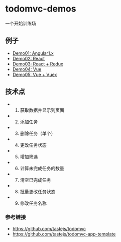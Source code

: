 # todomvc-demos

一个开始训练场

## 例子

- [Demo01: Angular1.x](https://github.com/yanyue404/todomvc-demos/tree/master/angular1.x)
- [Demo02: React](https://github.com/yanyue404/todomvc-demos/tree/react)
- [Demo03: React + Redux](https://github.com/yanyue404/todomvc-demos/tree/react+redux)
- [Demo04: Vue](https://github.com/yanyue404/todomvc-demos/tree/vue)
- [Demo05: Vue + Vuex](https://github.com/yanyue404/todomvc-demos/tree/vue+vuex)

## 技术点

- 1. 获取数据并显示到页面
- 2. 添加任务
- 3. 删除任务（单个）
- 4. 更改任务状态
- 5. 增加筛选
- 6. 计算未完成任务的数量
- 7. 清空已完成任务
- 8. 批量更改任务状态
- 9. 修改任务名称

### 参考链接

- https://github.com/tastejs/todomvc
- https://github.com/tastejs/todomvc-app-template
